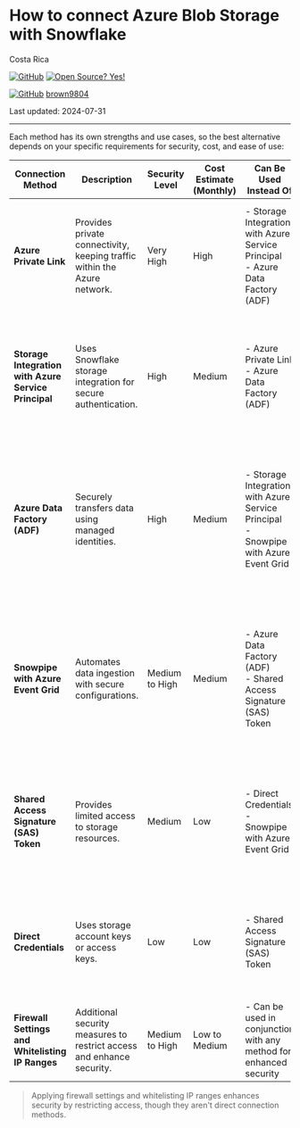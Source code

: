 # How to connect Azure Blob Storage with Snowflake

Costa Rica

[![GitHub](https://badgen.net/badge/icon/github?icon=github&label)](https://github.com) [![Open Source? Yes!](https://badgen.net/badge/Open%20Source%20%3F/Yes%21/blue?icon=github)](https://github.com/Naereen/badges/)

[![GitHub](https://img.shields.io/badge/--181717?logo=github&logoColor=ffffff)](https://github.com/)
[brown9804](https://github.com/brown9804)

Last updated: 2024-07-31

---------------

Each method has its own strengths and use cases, so the best alternative depends on your specific requirements for security, cost, and ease of use:

| Connection Method                                | Description                                                                 | Security Level       | Cost Estimate (Monthly) | Can Be Used Instead Of                                                      | Why Can Be Used Instead Of                                                  | Can Be Integrated With                                                      | Why Can Be Integrated With                                                  |
|--------------------------------------------------|-----------------------------------------------------------------------------|----------------------|-------------------------|-----------------------------------------------------------------------------|-----------------------------------------------------------------------------|-----------------------------------------------------------------------------|-----------------------------------------------------------------------------|
| **Azure Private Link**                           | Provides private connectivity, keeping traffic within the Azure network.    | Very High            | High                    | - Storage Integration with Azure Service Principal <br/> - Azure Data Factory (ADF)  | Provides secure connectivity by keeping traffic within the Azure network.   | - Storage Integration with Azure Service Principal <br/> - Firewall Settings and Whitelisting IP Ranges | Combines network-level security with secure authentication and additional access restrictions. |
| **Storage Integration with Azure Service Principal** | Uses Snowflake storage integration for secure authentication.               | High                 | Medium                  | - Azure Private Link <br/> - Azure Data Factory (ADF)                                | Provides secure authentication using Snowflake's built-in features.         | - Azure Private Link <br/> - Azure Data Factory (ADF) <br/> - Firewall Settings and Whitelisting IP Ranges | Combines secure authentication with network-level security and additional access restrictions. |
| **Azure Data Factory (ADF)**                     | Securely transfers data using managed identities.                           | High                 | Medium                  | - Storage Integration with Azure Service Principal <br/> - Snowpipe with Azure Event Grid | Provides secure data transfer using managed identities.                     | - Storage Integration with Azure Service Principal <br/> - Snowpipe with Azure Event Grid <br/> - Firewall Settings and Whitelisting IP Ranges | Combines secure data transfer with automated ingestion and additional access restrictions. |
| **Snowpipe with Azure Event Grid**               | Automates data ingestion with secure configurations.                        | Medium to High       | Medium                  | - Azure Data Factory (ADF) <br/> - Shared Access Signature (SAS) Token               | Provides automated data ingestion with secure configurations.               | - Azure Data Factory (ADF) <br/> - Shared Access Signature (SAS) Token <br/> - Firewall Settings and Whitelisting IP Ranges | Combines automated ingestion with secure data transfer and additional access restrictions. |
| **Shared Access Signature (SAS) Token**          | Provides limited access to storage resources.                               | Medium               | Low                     | - Direct Credentials <br/> - Snowpipe with Azure Event Grid                          | Provides limited access with more granular control over permissions.        | - Snowpipe with Azure Event Grid <br/> - Direct Credentials <br/> - Firewall Settings and Whitelisting IP Ranges | Combines limited access with automated ingestion and additional access restrictions. |
| **Direct Credentials**                           | Uses storage account keys or access keys.                                   | Low                  | Low                     | - Shared Access Signature (SAS) Token                                         | Provides direct access using storage account keys or access keys.           | - Shared Access Signature (SAS) Token <br/> - Firewall Settings and Whitelisting IP Ranges | Combines direct access with more secure and controlled access methods.      |
| **Firewall Settings and Whitelisting IP Ranges** | Additional security measures to restrict access and enhance security.       | Medium to High       | Low to Medium           | - Can be used in conjunction with any method for enhanced security            | Provides additional security by restricting access to specific IP ranges.   | - Can be used in conjunction with any method for enhanced security            | Enhances overall security by adding an extra layer of access control.       |

> Applying firewall settings and whitelisting IP ranges enhances security by restricting access, though they aren't direct connection methods.


